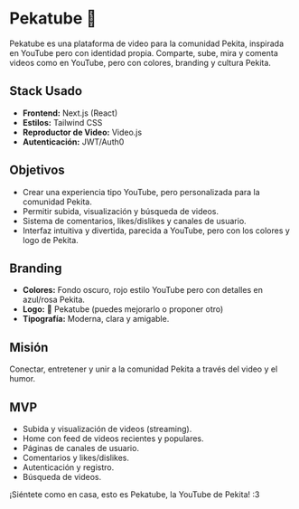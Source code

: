 # Pekatube 🐼

Pekatube es una plataforma de video para la comunidad Pekita, inspirada en YouTube pero con identidad propia. Comparte, sube, mira y comenta videos como en YouTube, pero con colores, branding y cultura Pekita.

## Stack Usado
- **Frontend:** Next.js (React)
- **Estilos:** Tailwind CSS
- **Reproductor de Video:** Video.js
- **Autenticación:** JWT/Auth0

## Objetivos
- Crear una experiencia tipo YouTube, pero personalizada para la comunidad Pekita.
- Permitir subida, visualización y búsqueda de videos.
- Sistema de comentarios, likes/dislikes y canales de usuario.
- Interfaz intuitiva y divertida, parecida a YouTube, pero con los colores y logo de Pekita.

## Branding
- **Colores:** Fondo oscuro, rojo estilo YouTube pero con detalles en azul/rosa Pekita.
- **Logo:** 🐼 Pekatube (puedes mejorarlo o proponer otro)
- **Tipografía:** Moderna, clara y amigable.

## Misión
Conectar, entretener y unir a la comunidad Pekita a través del video y el humor.

## MVP
- Subida y visualización de videos (streaming).
- Home con feed de videos recientes y populares.
- Páginas de canales de usuario.
- Comentarios y likes/dislikes.
- Autenticación y registro.
- Búsqueda de videos.

¡Siéntete como en casa, esto es Pekatube, la YouTube de Pekita! :3
